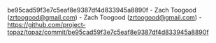 be95cad59f3e7c5eaf8e9387df4d833945a8890f - Zach Toogood (zrtoogood@gmail.com) - Zach Toogood (zrtoogood@gmail.com) - https://github.com/project-topaz/topaz/commit/be95cad59f3e7c5eaf8e9387df4d833945a8890f
